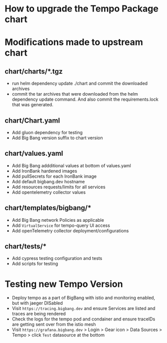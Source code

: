 # How to upgrade the Tempo Package chart

# Modifications made to upstream chart

## chart/charts/*.tgz

- run helm dependency update ./chart and commit the downloaded archives
- commit the tar archives that were downloaded from the helm dependency update command. And also commit the requirements.lock that was generated.

## chart/Chart.yaml

- Add gluon dependency for testing
- Add Big Bang version suffix to chart version

## chart/values.yaml

- Add Big Bang addditional values at bottom of values.yaml
- Add IronBank hardened images
- Add pullSecrets for each IronBank image
- Add default bigbang.dev hostname
- Add resources requests/limits for all services
- Add opentelemetry collector values

## chart/templates/bigbang/*

- Add Big Bang network Policies as applicable
- Add `VirtualService` for tempo-query UI access
- Add openTelemetry collector deployment/configurations

## chart/tests/*

- Add cypress testing configuration and tests
- Add scripts for testing

# Testing new Tempo Version

- Deploy tempo as a part of BigBang with istio and monitoring enabled, but with jaeger DISabled
- Visit `https://tracing.bigbang.dev` and ensure Services are listed and traces are being rendered
- Check the logs for the tempo pod and condainer and ensure traceIDs are getting sent over from the istio mesh
- Visit `https://grafana.bigbang.dev` > Login > Gear icon > Data Sources > Tempo > click `Test` datasource at the bottom
